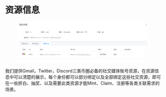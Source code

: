 # 资源信息

<figure><img src="../../../../.gitbook/assets/image (10).png" alt=""><figcaption></figcaption></figure>

我们提供Gmail，Twitter，Discord三类币圈必备的社交媒体账号资源，在资源信息中可以清楚的展示，每个身份都可以部分绑定以及全部绑定这些社交资源，即可在一些肝白、抽奖、以及需要此类资源才能Mint、Claim、注册等各类关联需求的场景。
